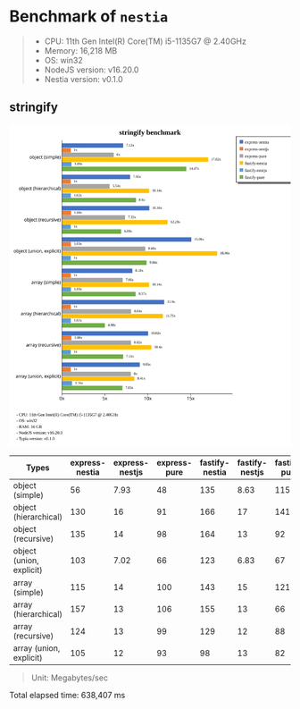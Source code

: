 # Benchmark of `nestia`
> - CPU: 11th Gen Intel(R) Core(TM) i5-1135G7 @ 2.40GHz
> - Memory: 16,218 MB
> - OS: win32
> - NodeJS version: v16.20.0
> - Nestia version: v0.1.0


## stringify
![stringify benchmark](images/stringify.svg)

 Types | express-nestia | express-nestjs | express-pure | fastify-nestia | fastify-nestjs | fastify-pure 
-------|------|------|------|------|------|------
 object (simple) | 56 | 7.93 | 48 | 135 | 8.63 | 115 
 object (hierarchical) | 130 | 16 | 91 | 166 | 17 | 141 
 object (recursive) | 135 | 14 | 98 | 164 | 13 | 92 
 object (union, explicit) | 103 | 7.02 | 66 | 123 | 6.83 | 67 
 array (simple) | 115 | 14 | 100 | 143 | 15 | 121 
 array (hierarchical) | 157 | 13 | 106 | 155 | 13 | 66 
 array (recursive) | 124 | 13 | 99 | 129 | 12 | 88 
 array (union, explicit) | 105 | 12 | 93 | 98 | 13 | 82 

> Unit: Megabytes/sec







Total elapsed time: 638,407 ms
